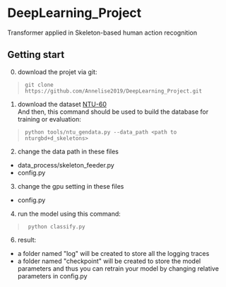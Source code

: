 # DeepLearning_Project
Transformer applied in Skeleton-based human action recognition


## Getting start

0) download the projet via git:
 >     git clone https://github.com/Annelise2019/DeepLearning_Project.git

1) download the dataset [NTU-60](http://rose1.ntu.edu.sg/datasets/actionrecognition.asp)              
   And then, this command should be used to build the database for training or evaluation:
 >     python tools/ntu_gendata.py --data_path <path to nturgbd+d_skeletons>

2) change the data path in these files
-    data_process/skeleton_feeder.py
-    config.py 
3) change the gpu setting in these files
-    config.py
  
4) run the model using this command:
>      python classify.py

6) result: 
- a folder named "log" will be created to store all the logging traces  
- a folder named "checkpoint" will be created to store the model parameters and thus you can retrain your model by changing relative parameters in config.py
          
